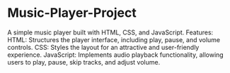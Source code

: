 # Music-Player-Project
A simple music player built with HTML, CSS, and JavaScript.  Features: HTML: Structures the player interface, including play, pause, and volume controls. CSS: Styles the layout for an attractive and user-friendly experience. JavaScript: Implements audio playback functionality, allowing users to play, pause, skip tracks, and adjust volume.
